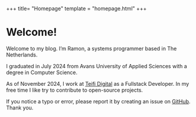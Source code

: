 +++
title= "Homepage"
template = "homepage.html"
+++

# Welcome!

Welcome to my blog. I’m Ramon, a systems programmer based in The Netherlands. 

I graduated in July 2024 from Avans University of Applied Sciences with a degree in Computer Science.

As of November 2024, I work at [Teifi Digital](https://teifi.ca) as a Fullstack Developer. In my free time I like try to contribute to open-source projects.

If you notice a typo or error, please report it by creating an issue on [GitHub](https://github.com/van-sprundel/personal-blog/issues). Thank you.
